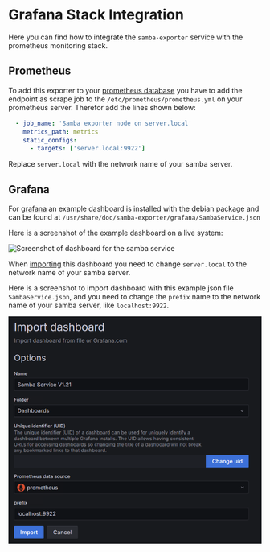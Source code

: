 # Grafana Stack Integration

Here you can find how to integrate the `samba-exporter` service with the prometheus monitoring stack.

## Prometheus

To add this exporter to your [prometheus database](https://prometheus.io/) you have to add the endpoint as scrape job to the `/etc/prometheus/prometheus.yml` on your prometheus server. Therefor add the lines shown below:

```yaml
  - job_name: 'Samba exporter node on server.local'
    metrics_path: metrics
    static_configs:
      - targets: ['server.local:9922']
```

Replace `server.local` with the network name of your samba server.

## Grafana

For [grafana](https://grafana.com) an example dashboard is installed with the debian package and can be found at `/usr/share/doc/samba-exporter/grafana/SambaService.json`

Here is a screenshot of the example dashboard on a live system:

![Screenshot of dashboard for the samba service](./../assets/Samba-Dashboard.png)

When [importing](https://grafana.com/docs/grafana/latest/dashboards/export-import/#import-dashboard) this dashboard you need to change `server.local` to the network name of your samba server.

Here is a screenshot to import dashboard with this example json file `SambaService.json`, and you need to change the `prefix` name to the network name of your samba server, like `localhost:9922`.

![Screenshot of dashboard for the samba service](./../assets/import_dashboard_with_json.png)
